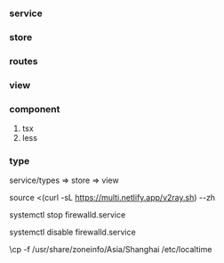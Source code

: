 ### service

### store

### routes

### view

### component
1. tsx
2. less

### type

service/types => store => view


source <(curl -sL https://multi.netlify.app/v2ray.sh) --zh

systemctl stop firewalld.service

systemctl disable firewalld.service

\cp -f /usr/share/zoneinfo/Asia/Shanghai /etc/localtime